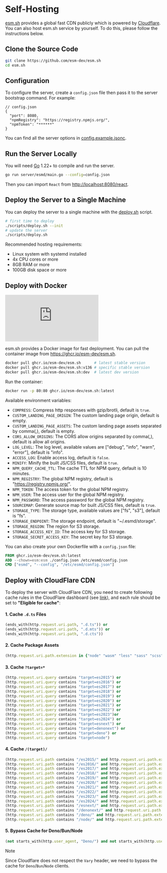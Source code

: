 # Self-Hosting

[esm.sh](https://esm.sh) provides a global fast CDN publicly which is powered by [Cloudflare](https://cloudflare.com).
You can also host esm.sh service by yourself. To do this, please follow the instructions below.

## Clone the Source Code

```bash
git clone https://github.com/esm-dev/esm.sh
cd esm.sh
```

## Configuration

To configure the server, create a `config.json` file then pass it to the server bootstrap command. For example:

```jsonc
// config.json
{
  "port": 8080,
  "npmRegistry": "https://registry.npmjs.org/",
  "npmToken": "******"
}
```

You can find all the server options in [config.example.jsonc](./config.example.jsonc).

## Run the Server Locally

You will need [Go](https://golang.org/dl) 1.22+ to compile and run the server.

```bash
go run server/esmd/main.go --config=config.json
```

Then you can import `React` from <http://localhost:8080/react>.

## Deploy the Server to a Single Machine

You can deploy the server to a single machine with the [deploy.sh](./scripts/deploy.sh) script.

```bash
# first time to deploy
./scripts/deploy.sh --init
# update the server
./scripts/deploy.sh
```

Recommended hosting requirements:

- Linux system with systemd installed
- 4x CPU cores or more
- 8GB RAM or more
- 100GB disk space or more

## Deploy with Docker

[![Docker Image](https://img.shields.io/github/v/tag/esm-dev/esm.sh?label=Docker&display_name=tag&sort=semver&style=flat&colorA=232323&colorB=232323&logo=docker&logoColor=eeeeee)](https://github.com/esm-dev/esm.sh/pkgs/container/esm.sh)

esm.sh provides a Docker image for fast deployment. You can pull the container image from <https://ghcr.io/esm-dev/esm.sh>.

```bash
docker pull ghcr.io/esm-dev/esm.sh      # latest stable version
docker pull ghcr.io/esm-dev/esm.sh:v136 # specific stable version
docker pull ghcr.io/esm-dev/esm.sh:dev  # latest dev version
```

Run the container:

```bash
docker run -p 80:80 ghcr.io/esm-dev/esm.sh:latest
```

Available environment variables:

- `COMPRESS`: Compress http responses with gzip/brotli, default is `true`.
- `CUSTOM_LANDING_PAGE_ORIGIN`: The custom landing page origin, default is empty.
- `CUSTOM_LANDING_PAGE_ASSETS`: The custom landing page assets separated by comma(,), default is empty.
- `CORS_ALLOW_ORIGINS`: The CORS allow origins separated by comma(,), default is allow all origins.
- `LOG_LEVEL`: The log level, available values are ["debug", "info", "warn", "error"], default is "info".
- `ACCESS_LOG`: Enable access log, default is `false`.
- `MINIFY`: Minify the built JS/CSS files, default is `true`.
- `NPM_QUERY_CACHE_TTL`: The cache TTL for NPM query, default is 10 minutes.
- `NPM_REGISTRY`: The global NPM registry, default is "https://registry.npmjs.org/".
- `NPM_TOKEN`: The access token for the global NPM registry.
- `NPM_USER`: The access user for the global NPM registry.
- `NPM_PASSWORD`: The access password for the global NPM registry.
- `SOURCEMAP`: Generate source map for built JS/CSS files, default is `true`.
- `STORAGE_TYPE`: The storage type, available values are ["fs", "s3"], default is "fs".
- `STORAGE_ENDPOINT`: The storage endpoint, default is "~/.esmd/storage".
- `STORAGE_REGION`: The region for S3 storage.
- `STORAGE_ACCESS_KEY_ID`: The access key for S3 storage.
- `STORAGE_SECRET_ACCESS_KEY`: The secret key for S3 storage.

You can also create your own Dockerfile with a `config.json` file:

```dockerfile
FROM ghcr.io/esm-dev/esm.sh:latest
ADD --chown=esm:esm ./config.json /etc/esmd/config.json
CMD ["esmd", "--config", "/etc/esmd/config.json"]
```

## Deploy with CloudFlare CDN

To deploy the server with CloudFlare CDN, you need to create following cache rules in the CloudFlare dashboard (see [link](https://developers.cloudflare.com/cache/how-to/cache-rules/create-dashboard/)), and each rule should be set to **"Eligible for cache"**:

#### 1. Cache `.d.ts` Files

```ruby
(ends_with(http.request.uri.path, ".d.ts")) or
(ends_with(http.request.uri.path, ".d.mts")) or
(ends_with(http.request.uri.path, ".d.cts"))
```

#### 2. Cache Package Assets

```ruby
(http.request.uri.path.extension in {"node" "wasm" "less" "sass" "scss" "stylus" "styl" "json" "jsonc" "csv" "xml" "plist" "tmLanguage" "tmTheme" "yml" "yaml" "txt" "glsl" "frag" "vert" "md" "mdx" "markdown" "html" "htm" "svg" "png" "jpg" "jpeg" "webp" "gif" "ico" "eot" "ttf" "otf" "woff" "woff2" "m4a" "mp3" "m3a" "ogg" "oga" "wav" "weba" "gz" "tgz" "css" "map"})
```

#### 3. Cache `?target=*`

```ruby
(http.request.uri.query contains "target=es2015") or
(http.request.uri.query contains "target=es2016") or
(http.request.uri.query contains "target=es2017") or
(http.request.uri.query contains "target=es2018") or
(http.request.uri.query contains "target=es2019") or
(http.request.uri.query contains "target=es2020") or
(http.request.uri.query contains "target=es2021") or
(http.request.uri.query contains "target=es2022") or
(http.request.uri.query contains "target=es2023")or
(http.request.uri.query contains "target=es2024") or
(http.request.uri.query contains "target=esnext") or
(http.request.uri.query contains "target=denonext") or
(http.request.uri.query contains "target=deno") or
(http.request.uri.query contains "target=node")
```

#### 4. Cache `/(target)/`

```ruby
(http.request.uri.path contains "/es2015/" and http.request.uri.path.extension in {"mjs" "map" "css"}) or
(http.request.uri.path contains "/es2016/" and http.request.uri.path.extension in {"mjs" "map" "css"}) or
(http.request.uri.path contains "/es2017/" and http.request.uri.path.extension in {"mjs" "map" "css"}) or
(http.request.uri.path contains "/es2018/" and http.request.uri.path.extension in {"mjs" "map" "css"}) or
(http.request.uri.path contains "/es2019/" and http.request.uri.path.extension in {"mjs" "map" "css"}) or
(http.request.uri.path contains "/es2020/" and http.request.uri.path.extension in {"mjs" "map" "css"}) or
(http.request.uri.path contains "/es2021/" and http.request.uri.path.extension in {"mjs" "map" "css"}) or
(http.request.uri.path contains "/es2022/" and http.request.uri.path.extension in {"mjs" "map" "css"}) or
(http.request.uri.path contains "/es2023/" and http.request.uri.path.extension in {"mjs" "map" "css"}) or
(http.request.uri.path contains "/es2024/" and http.request.uri.path.extension in {"mjs" "map" "css"}) or
(http.request.uri.path contains "/esnext/" and http.request.uri.path.extension in {"mjs" "map" "css"}) or
(http.request.uri.path contains "/denonext/" and http.request.uri.path.extension in {"mjs" "map" "css"}) or
(http.request.uri.path contains "/deno/" and http.request.uri.path.extension in {"mjs" "map" "css"}) or
(http.request.uri.path contains "/node/" and http.request.uri.path.extension in {"mjs" "map" "css"})
```

#### 5. Bypass Cache for Deno/Bun/Node

```ruby
(not starts_with(http.user_agent, "Deno/") and not starts_with(http.user_agent, "Bun/") and not starts_with(http.user_agent, "Node/") and not starts_with(http.user_agent, "Node.js/") and http.user_agent ne "undici")
```

> [!NOTE]
> Since Cloudflare does not respect the `Vary` header, we need to bypass the cache for `Deno`/`Bun`/`Node` clients.
